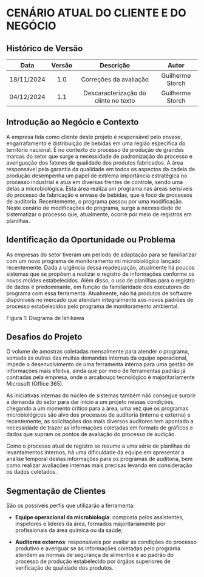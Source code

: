 # CENÁRIO ATUAL DO CLIENTE E DO NEGÓCIO 

##  Histórico de Versão

| **Data** | **Versão** | **Descrição** | **Autor** |
| :------: | :--------: | :----------:  | :-------: |
| 18/11/2024 | 1.0| Correções da avaliação | Guilherme Storch |
| 04/12/2024 | 1.1| Descaracterização do clinte no texto | Guilherme Storch | 


## Introdução ao Negócio e Contexto 

A empresa tida como cliente deste projeto é responsável pelo envase, engarrafamento e distribuição de bebidas em uma região específica do território nacional. É no contexto do processo de produção de grandes marcas do setor que surge a necessidade de padronização do processo e averiguação dos fatores de qualidade dos produtos fabricados. A área responsável pela garantia da qualidade em todos os aspectos da cadeia de produção desempenha um papel de extrema importância estratégica no processo industrial e atua em diversas frentes de controle, sendo uma delas a microbiológica. Esta área realiza um programa nas áreas sensíveis do processo de fabricação e envase de bebidas, que é foco de processos de auditoria. Recentemente, o programa passou por uma modificação. Neste cenário de modificações do programa, surge a necessidade de sistematizar o processo que, atualmente, ocorre por meio de registros em planilhas.

## Identificação da Oportunidade ou Problema 

As empresas do setor tiveram um período de adaptação para se familiarizar com um novo programa de monitoramento mi microbiológico lançado recentemente. Dada a urgência dessa readequação, atualmente há poucos sistemas que se propõem a realizar o registro de informações conforme os novos moldes estabelecidos. Além disso, o uso de planilhas para o registro de dados é predominante, em função da familiaridade dos executores do programa com essa ferramenta. Atualmente, não há produtos de software disponíveis no mercado que atendam integralmente aos novos padrões de processo estabelecidos pelo programa de monitoramento ambiental.  


Figura 1: Diagrama de Ishikawa

## Desafios do Projeto 

O volume de amostras coletadas mensalmente para atender o programa, somada às outras das muitas demandas internas da equipe operacional, impede o desenvolvimento de uma ferramenta interna para uma gestão de informações mais efeitva, ainda que por meio de ferramentas padrão já contradas pela empresa, onde o arcabouço tecnológico é majoritariamente Microsoft (Office 365). 

As iniciativas internas do núcleo de sistemas também não consegue surprir a demanda do setor para dar início a um projeto nessas condições, chegando a um momento crítico para a área, uma vez que os programas microbiológicos são alvo dos processos de auditoria (interna e externa) e recentemente, as solicitações dos mais diversos auditores tem apontado a necessidade de trazer as informações coletadas em formato de gráficos e dados que supram os pontos de avaliação do processo de audição.  

Como o processo atual de registro se resume a uma série de planilhas de levantamentos internos, há uma dificuldade da equipe em apresentar a análise temporal destas informações para os programas de auditoria, bem como realizar avaliações internas mais precisas levando em consideração os dados coletados. 

## Segmentação de Clientes 

São os possíveis perfis que utilizarão a ferramenta:  

- **Equipe operacional da microbiologia**: composta pelos assistentes, inspetores e líderes da área, formados majoritariamente por profissionais da área química ou da saúde; 

- **Auditores externos**: responsáveis por avaliar as condições do processo produtivo e averiguar se as informações coletadas pelo programa atendem as normas de segurança de alimentos e ao padrão do processo de produção estabelecido por órgãos superiores de verificação de qualidade dos produtos. 
